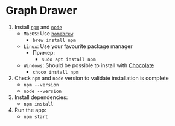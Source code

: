 # Graph Drawer

1. Install [`npm`](https://www.npmjs.com/) and [`node`](https://nodejs.org/en/)
    - `MacOS`: Use [`homebrew`](https://brew.sh/)
      - `brew install npm`
    - `Linux`: Use your favourite package manager
      - Пример:
        - `sudo apt install npm`
    - `Windows`: Should be possible to install with [Chocolate](https://community.chocolatey.org/)
      - `choco install npm`
2. Check `npm` and `node` version to validate installation is complete
    - `npm --version`
    - `node --version`
3. Install dependencies:
    - `npm install`
4. Run the app:
    - `npm start`
